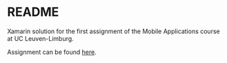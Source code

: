 # README #

Xamarin solution for the first assignment of the Mobile Applications course at UC Leuven-Limburg.

Assignment can be found [here](http://alexander.khleuven.be/courses/mobile/labs/chronometer/assignment.html).